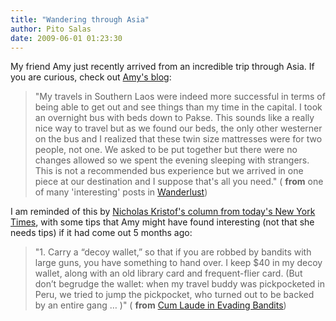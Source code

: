 ```yaml
---
title: "Wandering through Asia"
author: Pito Salas
date: 2009-06-01 01:23:30
---
```



My friend Amy just recently arrived from an incredible trip through Asia. If
you are curious, check out [Amy's
blog](<http://asquires.blogspot.com/2009_01_01_archive.html>):

> "My travels in Southern Laos were indeed more successful in terms of being
> able to get out and see things than my time in the capital. I took an
> overnight bus with beds down to Pakse. This sounds like a really nice way to
> travel but as we found our beds, the only other westerner on the bus and I
> realized that these twin size mattresses were for two people, not one. We
> asked to be put together but there were no changes allowed so we spent the
> evening sleeping with strangers. This is not a recommended bus experience
> but we arrived in one piece at our destination and I suppose that's all you
> need." ( **from** one of many 'interesting' posts in
> [Wanderlust](<http://asquires.blogspot.com/2009_01_01_archive.html>))

I am reminded of this by [Nicholas Kristof's column from today's New York
Times](<http://www.nytimes.com/2009/05/31/opinion/31kristof.html?_r=1&ref=opinion>),
with some tips that Amy might have found interesting (not that she needs tips)
if it had come out 5 months ago:

> "1\. Carry a “decoy wallet,” so that if you are robbed by bandits with large
> guns, you have something to hand over. I keep $40 in my decoy wallet, along
> with an old library card and frequent-flier card. (But don’t begrudge the
> wallet: when my travel buddy was pickpocketed in Peru, we tried to jump the
> pickpocket, who turned out to be backed by an entire gang … )" ( **from**
> [Cum Laude in Evading
> Bandits](<http://www.nytimes.com/2009/05/31/opinion/31kristof.html?_r=1&ref=opinion>))


